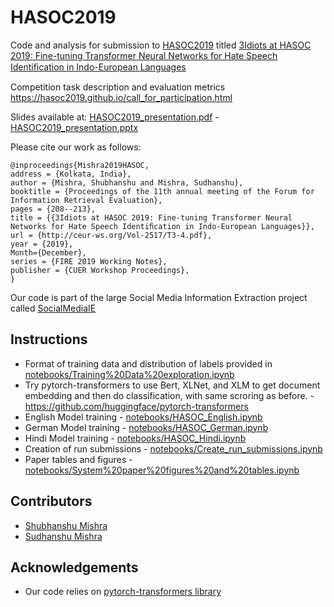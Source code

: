 # HASOC2019

Code and analysis for submission to [HASOC2019](https://hasoc2019.github.io/index.html) titled [3Idiots at HASOC 2019: Fine-tuning Transformer Neural Networks for Hate Speech Identiﬁcation in Indo-European Languages](http://ceur-ws.org/Vol-2517/T3-4.pdf)

Competition task description and evaluation metrics https://hasoc2019.github.io/call_for_participation.html

Slides available at: [HASOC2019_presentation.pdf](./HASOC2019_presentation.pdf) - [HASOC2019_presentation.pptx](./HASOC2019_presentation.pptx)

Please cite our work as follows:

```
@inproceedings{Mishra2019HASOC,
address = {Kolkata, India},
author = {Mishra, Shubhanshu and Mishra, Sudhanshu},
booktitle = {Proceedings of the 11th annual meeting of the Forum for Information Retrieval Evaluation},
pages = {208--213},
title = {{3Idiots at HASOC 2019: Fine-tuning Transformer Neural Networks for Hate Speech Identiﬁcation in Indo-European Languages}},
url = {http://ceur-ws.org/Vol-2517/T3-4.pdf},
year = {2019},
Month={December},
series = {FIRE 2019 Working Notes},
publisher = {CUER Workshop Proceedings},
}
```

Our code is part of the large Social Media Information Extraction project called [SocialMediaIE](https://socialmediaie.github.io/)

## Instructions

* Format of training data and distribution of labels provided in [notebooks/Training%20Data%20exploration.ipynb](https://github.com/socialmediaie/HASOC2019/blob/master/notebooks/Training%20Data%20exploration.ipynb)
* Try pytorch-transformers to use Bert, XLNet, and XLM to get document embedding and then do classification, with same scroring as before. - https://github.com/huggingface/pytorch-transformers
* English Model training - [notebooks/HASOC_English.ipynb](https://github.com/socialmediaie/HASOC2019/blob/master/notebooks/HASOC_English.ipynb)
* German Model training - [notebooks/HASOC_German.ipynb](https://github.com/socialmediaie/HASOC2019/blob/master/notebooks/HASOC_German.ipynb)
* Hindi Model training - [notebooks/HASOC_Hindi.ipynb](https://github.com/socialmediaie/HASOC2019/blob/master/notebooks/HASOC_Hindi.ipynb)
* Creation of run submissions - [notebooks/Create_run_submissions.ipynb](https://github.com/socialmediaie/HASOC2019/blob/master/notebooks/Create_run_submissions.ipynb)
* Paper tables and figures - [notebooks/System%20paper%20figures%20and%20tables.ipynb](notebooks/System%20paper%20figures%20and%20tables.ipynb)

## Contributors

* [Shubhanshu Mishra](https://github.com/napsternxg/)
* [Sudhanshu Mishra](https://github.com/ghostktjMactavish)


## Acknowledgements

* Our code relies on [pytorch-transformers library](https://github.com/huggingface/transformers)
